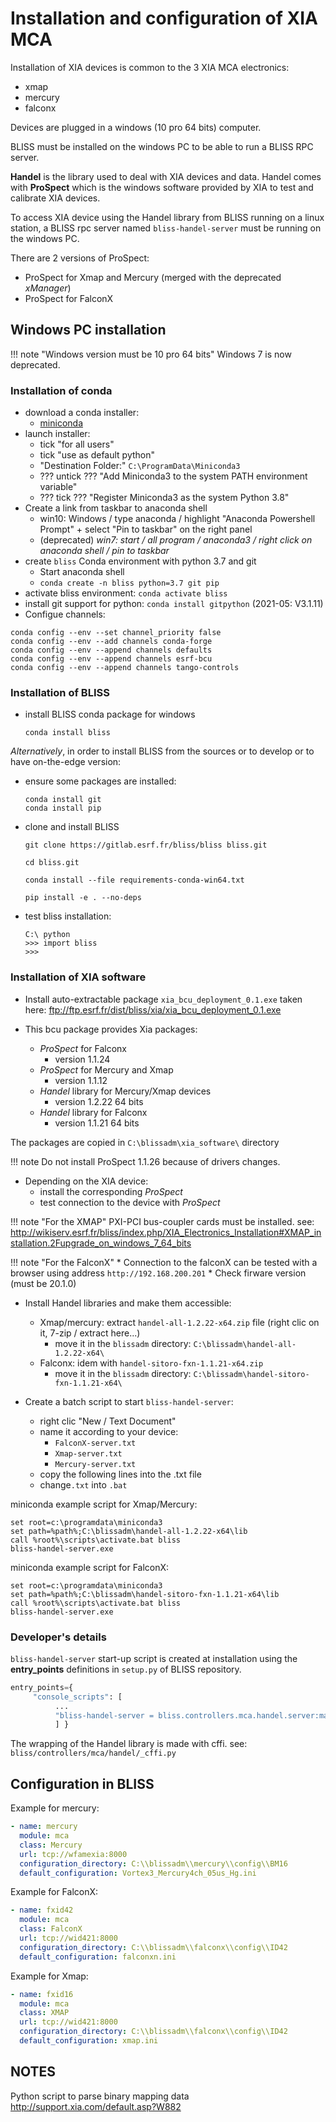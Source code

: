 # Installation and configuration of XIA MCA

Installation of XIA devices is common to the 3 XIA MCA electronics:

* xmap
* mercury
* falconx

Devices are plugged in a windows (10 pro 64 bits) computer.

BLISS must be installed on the windows PC to be able to run a BLISS RPC server.

**Handel** is the library used to deal with XIA devices and data. Handel comes
with **ProSpect** which is the windows software provided by XIA to test and
calibrate XIA devices.

To access XIA device using the Handel library from BLISS running on a linux
station, a BLISS rpc server named `bliss-handel-server` must be running on the
windows PC.


There are 2 versions of ProSpect:

* ProSpect for Xmap and Mercury (merged with the deprecated *xManager*)
* ProSpect for FalconX


## Windows PC installation

!!! note "Windows version must be 10 pro 64 bits"
    Windows 7 is now deprecated.

### Installation of conda

* download a conda installer:
    * [miniconda](https://repo.anaconda.com/miniconda/Miniconda3-latest-Windows-x86_64.exe)
* launch installer:
    * tick "for all users"
    * tick "use as default python"
    * "Destination Folder:" `C:\ProgramData\Miniconda3`
    * ??? untick ??? "Add Miniconda3 to the system PATH environment variable"
    * ??? tick ??? "Register Miniconda3 as the system Python 3.8"
* Create a link from taskbar to anaconda shell
    * win10: Windows / type anaconda / highlight "Anaconda Powershell Prompt" + select "Pin to taskbar" on the right panel
    * (deprecated) *win7: start / all program / anaconda3 / right click on anaconda shell / pin to taskbar*
* create `bliss` Conda environment with python 3.7 and git
    * Start anaconda shell
    * `conda create -n bliss python=3.7 git pip`
* activate bliss environment: `conda activate bliss`
* install git support for python: `conda install gitpython` (2021-05: V3.1.11)
* Configue channels:

```
conda config --env --set channel_priority false
conda config --env --add channels conda-forge
conda config --env --append channels defaults
conda config --env --append channels esrf-bcu
conda config --env --append channels tango-controls
```

### Installation of BLISS

* install BLISS conda package for windows
    ```
    conda install bliss
    ```

*Alternatively*, in order to install BLISS from the sources or to develop or to
have on-the-edge version:

* ensure some packages are installed:
    ```
    conda install git
    conda install pip
    ```
* clone and install BLISS
    ```
    git clone https://gitlab.esrf.fr/bliss/bliss bliss.git
    
    cd bliss.git
    
    conda install --file requirements-conda-win64.txt
    
    pip install -e . --no-deps
    ```

* test bliss installation:
    ```
    C:\ python
    >>> import bliss
    >>>
    ```


### Installation of XIA software

* Install auto-extractable package `xia_bcu_deployment_0.1.exe` taken here:
  ftp://ftp.esrf.fr/dist/bliss/xia/xia_bcu_deployment_0.1.exe

* This bcu package provides Xia packages:
    * *ProSpect* for Falconx
        * version 1.1.24
    * *ProSpect* for Mercury and Xmap
        * version 1.1.12
    * *Handel* library for Mercury/Xmap devices
        * version 1.2.22 64 bits
    * *Handel* library for Falconx
        * version 1.1.21 64 bits

The packages are copied in `C:\blissadm\xia_software\` directory

!!! note
    Do not install ProSpect 1.1.26 because of drivers changes.

* Depending on the XIA device:
    * install the corresponding *ProSpect*
    * test connection to the device with *ProSpect*

!!! note "For the XMAP"
    PXI-PCI bus-coupler cards must be installed. see:
    http://wikiserv.esrf.fr/bliss/index.php/XIA_Electronics_Installation#XMAP_installation.2Fupgrade_on_windows_7_64_bits

!!! note "For the FalconX"
    * Connection to the falconX can be tested with a browser using address `http://192.168.200.201`
    * Check firware version (must be 20.1.0)

* Install Handel libraries and make them accessible:
    - Xmap/mercury: extract `handel-all-1.2.22-x64.zip` file (right clic on it, 7-zip / extract here...)
        * move it in the `blissadm` directory: `C:\blissadm\handel-all-1.2.22-x64\`
    - Falconx: idem with `handel-sitoro-fxn-1.1.21-x64.zip`
        * move it in the `blissadm` directory: `C:\blissadm\handel-sitoro-fxn-1.1.21-x64\`

* Create a batch script to start `bliss-handel-server`:
    * right clic "New / Text Document"
    * name it according to your device:
        * `FalconX-server.txt`
        * `Xmap-server.txt`
        * `Mercury-server.txt`
    * copy the following lines into the .txt file
    * change`.txt` into `.bat`

miniconda example script for Xmap/Mercury:
```
set root=c:\programdata\miniconda3
set path=%path%;C:\blissadm\handel-all-1.2.22-x64\lib
call %root%\scripts\activate.bat bliss
bliss-handel-server.exe
```

miniconda example script for FalconX:
```
set root=c:\programdata\miniconda3
set path=%path%;C:\blissadm\handel-sitoro-fxn-1.1.21-x64\lib
call %root%\scripts\activate.bat bliss
bliss-handel-server.exe
```

### Developer's details

`bliss-handel-server` start-up script is created at installation using
the **entry_points** definitions in `setup.py` of BLISS repository.

```python
entry_points={
     "console_scripts": [
          ...
          "bliss-handel-server = bliss.controllers.mca.handel.server:main",
          ] }
```

The wrapping of the Handel library is made with cffi. see:
`bliss/controllers/mca/handel/_cffi.py`



## Configuration in BLISS


Example for mercury:
```yaml
- name: mercury
  module: mca
  class: Mercury
  url: tcp://wfamexia:8000
  configuration_directory: C:\\blissadm\\mercury\\config\\BM16
  default_configuration: Vortex3_Mercury4ch_05us_Hg.ini
```

Example for FalconX:
```yaml
- name: fxid42
  module: mca
  class: FalconX
  url: tcp://wid421:8000
  configuration_directory: C:\\blissadm\\falconx\\config\\ID42
  default_configuration: falconxn.ini
```

Example for Xmap:
```yaml
- name: fxid16
  module: mca
  class: XMAP
  url: tcp://wid421:8000
  configuration_directory: C:\\blissadm\\falconx\\config\\ID42
  default_configuration: xmap.ini

```

## NOTES

Python script to parse binary mapping data
http://support.xia.com/default.asp?W882


